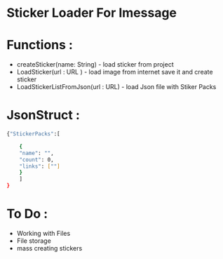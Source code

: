# Sticker Loader For Imessage


# Functions :

- createSticker(name: String) -  load sticker from project 
- LoadSticker(url : URL ) - load image from internet save it and create sticker
- LoadStickerListFromJson(url : URL)  - load Json file with Stiker Packs


   

# JsonStruct :

```sh
{"StickerPacks":[ 

    {
    "name": "",
    "count": 0,
    "links": [""]
    }
    ]
}
```
# To Do :

- Working with Files
- File storage
- mass creating stickers 

